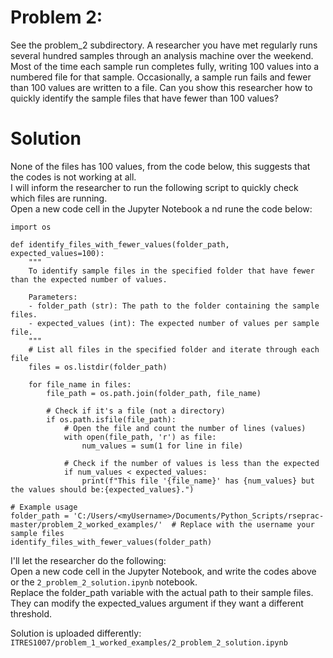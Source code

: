 # Problem 2:
See the problem_2 subdirectory.
A researcher you have met regularly runs several hundred samples through an analysis machine over 
the weekend. Most of the time each sample run completes fully, writing 100 values into a numbered file 
for that sample. Occasionally, a sample run fails and fewer than 100 values are written to a file.
Can you show this researcher how to quickly identify the sample files that have fewer than 100 values?

# Solution
None of the files has 100 values, from the code below, this suggests that the codes is not working at all.  
I will inform the researcher to run the following script to quickly check which files are running.  
Open a new code cell in the Jupyter Notebook a nd rune the code below:
`````
import os

def identify_files_with_fewer_values(folder_path, expected_values=100):
    """
    To identify sample files in the specified folder that have fewer than the expected number of values.
    
    Parameters:
    - folder_path (str): The path to the folder containing the sample files.
    - expected_values (int): The expected number of values per sample file.
    """
    # List all files in the specified folder and iterate through each file
    files = os.listdir(folder_path)

    for file_name in files:
        file_path = os.path.join(folder_path, file_name)

        # Check if it's a file (not a directory)
        if os.path.isfile(file_path):
            # Open the file and count the number of lines (values)
            with open(file_path, 'r') as file:
                num_values = sum(1 for line in file)

            # Check if the number of values is less than the expected
            if num_values < expected_values:
                print(f"This file '{file_name}' has {num_values} but the values should be:{expected_values}.")

# Example usage
folder_path = 'C:/Users/<myUsername>/Documents/Python_Scripts/rseprac-master/problem_2_worked_examples/'  # Replace with the username your sample files
identify_files_with_fewer_values(folder_path)
`````
I'll let the researcher do the following:  
Open a new code cell in the Jupyter Notebook, and write the codes above or the ````2_problem_2_solution.ipynb```` notebook.  
Replace the folder_path variable with the actual path to their sample files.  
They can modify the expected_values argument if they want a different threshold.  

Solution is uploaded differently: ````ITRES1007/problem_1_worked_examples/2_problem_2_solution.ipynb````
